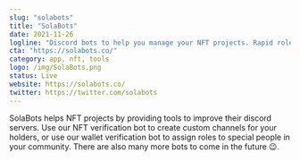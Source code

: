 ```yaml
---
slug: "solabots"
title: "SolaBots"
date: 2021-11-26
logline: "Discord bots to help you manage your NFT projects. Rapid role verification & instant setup."
cta: "https://solabots.co/"
category: app, nft, tools
logo: /img/SolaBots.png
status: Live
website: https://solabots.co/
twitter: https://twitter.com/solabots
---
```


SolaBots helps NFT projects by providing tools to improve their
discord servers. Use our NFT verification bot to create custom channels for your
holders, or use our wallet verification bot to assign roles to special people in
your community. There are also many more bots to come in the future 😉.
